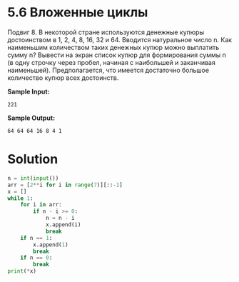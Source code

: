 # 5.6 Вложенные циклы

Подвиг 8. В некоторой стране используются денежные купюры достоинством в 1, 2, 4, 8, 16, 32 и 64. Вводится натуральное число n. Как наименьшим количеством таких денежных купюр можно выплатить сумму n? Вывести на экран список купюр для формирования суммы n (в одну строчку через пробел, начиная с наибольшей и заканчивая наименьшей). Предполагается, что имеется достаточно большое количество купюр всех достоинств.

**Sample Input:**
```
221
```
**Sample Output:**
```
64 64 64 16 8 4 1
```

# Solution
```python
n = int(input())
arr = [2**i for i in range(7)][::-1]
x = []
while 1:
    for i in arr:
        if n - i >= 0:
            n = n - i
            x.append(i)
            break
    if n == 1:
        x.append(1)
        break
    if n == 0:
        break
print(*x)
```